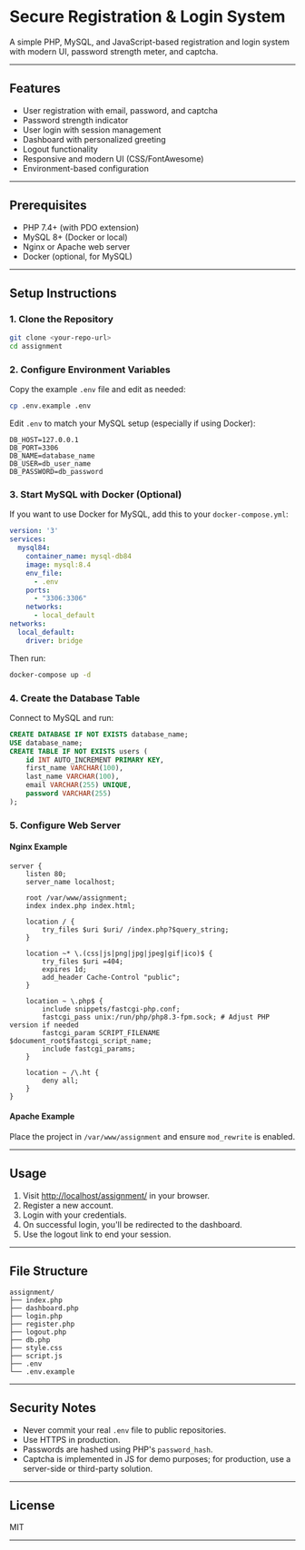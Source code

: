 # Secure Registration & Login System

A simple PHP, MySQL, and JavaScript-based registration and login system with modern UI, password strength meter, and captcha.

---

## Features

- User registration with email, password, and captcha
- Password strength indicator
- User login with session management
- Dashboard with personalized greeting
- Logout functionality
- Responsive and modern UI (CSS/FontAwesome)
- Environment-based configuration

---

## Prerequisites

- PHP 7.4+ (with PDO extension)
- MySQL 8+ (Docker or local)
- Nginx or Apache web server
- Docker (optional, for MySQL)

---

## Setup Instructions

### 1. **Clone the Repository**

```sh
git clone <your-repo-url>
cd assignment
```

### 2. **Configure Environment Variables**

Copy the example `.env` file and edit as needed:

```sh
cp .env.example .env
```

Edit `.env` to match your MySQL setup (especially if using Docker):

```
DB_HOST=127.0.0.1
DB_PORT=3306
DB_NAME=database_name
DB_USER=db_user_name
DB_PASSWORD=db_password
```

### 3. **Start MySQL with Docker (Optional)**

If you want to use Docker for MySQL, add this to your `docker-compose.yml`:

```yaml
version: '3'
services:
  mysql84:
    container_name: mysql-db84
    image: mysql:8.4
    env_file:
      - .env
    ports:
      - "3306:3306"
    networks:
      - local_default
networks:
  local_default:
    driver: bridge
```

Then run:

```sh
docker-compose up -d
```

### 4. **Create the Database Table**

Connect to MySQL and run:

```sql
CREATE DATABASE IF NOT EXISTS database_name;
USE database_name;
CREATE TABLE IF NOT EXISTS users (
    id INT AUTO_INCREMENT PRIMARY KEY,
    first_name VARCHAR(100),
    last_name VARCHAR(100),
    email VARCHAR(255) UNIQUE,
    password VARCHAR(255)
);
```

### 5. **Configure Web Server**

#### **Nginx Example**

```nginx
server {
    listen 80;
    server_name localhost;

    root /var/www/assignment;
    index index.php index.html;

    location / {
        try_files $uri $uri/ /index.php?$query_string;
    }

    location ~* \.(css|js|png|jpg|jpeg|gif|ico)$ {
        try_files $uri =404;
        expires 1d;
        add_header Cache-Control "public";
    }

    location ~ \.php$ {
        include snippets/fastcgi-php.conf;
        fastcgi_pass unix:/run/php/php8.3-fpm.sock; # Adjust PHP version if needed
        fastcgi_param SCRIPT_FILENAME $document_root$fastcgi_script_name;
        include fastcgi_params;
    }

    location ~ /\.ht {
        deny all;
    }
}
```

#### **Apache Example**

Place the project in `/var/www/assignment` and ensure `mod_rewrite` is enabled.

---

## Usage

1. Visit [http://localhost/assignment/](http://localhost/assignment/) in your browser.
2. Register a new account.
3. Login with your credentials.
4. On successful login, you'll be redirected to the dashboard.
5. Use the logout link to end your session.

---

## File Structure

```
assignment/
├── index.php
├── dashboard.php
├── login.php
├── register.php
├── logout.php
├── db.php
├── style.css
├── script.js
├── .env
└── .env.example
```

---

## Security Notes

- Never commit your real `.env` file to public repositories.
- Use HTTPS in production.
- Passwords are hashed using PHP's `password_hash`.
- Captcha is implemented in JS for demo purposes; for production, use a server-side or third-party solution.

---

## License

MIT

---
